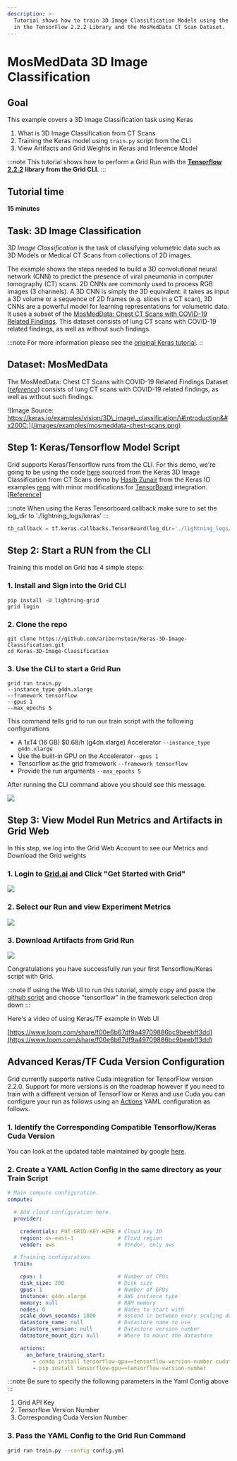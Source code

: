 ```yaml
---
description: >-
  Tutorial shows how to train 3D Image Classification Models using the Keras API
  in the TensorFlow 2.2.2 Library and the MosMedData CT Scan Dataset.
---
```


# MosMedData 3D Image Classification

## Goal <a id="goal"></a>

This example covers a 3D Image Classification task using Keras‌

1. What is 3D Image Classification from CT Scans
2. Training the Keras model using `train.py` script from the CLI
3. View Artifacts and Grid Weights in Keras and Inference Model

:::note
This tutorial shows how to perform a Grid Run with the [**Tensorflow 2.2.2**](https://github.com/tensorflow/tensorflow/releases/tag/v2.2.2) **library from the Grid CLI.**
:::

## Tutorial time <a id="tutorial-time"></a>

**15 minutes**‌

## Task: 3D Image Classification <a id="task-3d-image-classification"></a>

‌_3D Image Classification_ is the task of classifying volumetric data such as 3D Models or Medical CT Scans from collections of 2D images.

The example shows the steps needed to build a 3D convolutional neural network \(CNN\) to predict the presence of viral pneumonia in computer tomography \(CT\) scans. 2D CNNs are commonly used to process RGB images \(3 channels\). A 3D CNN is simply the 3D equivalent: it takes as input a 3D volume or a sequence of 2D frames \(e.g. slices in a CT scan\), 3D CNNs are a powerful model for learning representations for volumetric data. It uses a subset of the [MosMedData: Chest CT Scans with COVID-19 Related Findings](https://arxiv.org/abs/2005.06465). This dataset consists of lung CT scans with COVID-19 related findings, as well as without such findings.

:::note
For more information please see the [original Keras tutorial](https://keras.io/examples/vision/3D_image_classification/).‌
::

## Dataset: MosMedData <a id="dataset-mosmeddata"></a>

The MosMedData: Chest CT Scans with COVID-19 Related Findings Dataset \([_reference_](https://www.medrxiv.org/content/10.1101/2020.05.20.20100362v1)\) consists of lung CT scans with COVID-19 related findings, as well as without such findings.‌

![Image Source: https://keras.io/examples/vision/3D\_image\_classification/\#introduction&#x200C;](/images/examples/mosmeddata-chest-scans.png)

## Step 1: Keras/Tensorflow Model Script <a id="step-1-model"></a>

Grid supports Keras/Tensorflow runs from the CLI. For this demo, we're going to be using the code [here](https://github.com/aribornstein/Keras-3D-Image-Classification/blob/main/train.py) sourced from the Keras 3D Image Classification from CT Scans demo by [Hasib Zunair](https://hasibzunair.github.io/) from the Keras IO examples [repo](https://github.com/keras-team/keras-io/tree/master/examples) with minor modifications for [TensorBoard](https://www.tensorflow.org/tensorboard) integration. \[[Reference](https://keras.io/examples/vision/3D_image_classification/)\]

:::note
When using the Keras Tensorboard callback make sure to set the log\_dir to './lightning\_logs/keras'
:::


```python
tb_callback = tf.keras.callbacks.TensorBoard(log_dir='./lightning_logs/keras')
```

## Step 2: Start a RUN from the CLI <a id="step-2-start-a-run"></a>

Training this model on Grid has 4 simple steps:‌

### 1. Install and Sign into the Grid CLI

```text
pip install -U lightning-grid
grid login
```

### 2. Clone the repo

```text
‌git clone https://github.com/aribornstein/Keras-3D-Image-Classification.git
cd Keras-3D-Image-Classification
```

### 3. Use the CLI to start a Grid Run

```text
grid run train.py
--instance_type g4dn.xlarge
--framework tensorflow
--gpus 1
--max_epochs 5‌
```

This command tells grid to run our train script with the following configurations

* A 1xT4 \(16 GB\) $0.68/h \(g4dn.xlarge\) Accelerator `--instance_type g4dn.xlarge`
* Use the built-in GPU on the Accelerator`--gpus 1`
* Tensorflow as the grid framework `--framework tensorflow`
* Provide the run arguments `--max_epochs 5`

After running the CLI command above you should see this message.‌

![](/images/examples/mosmeddata-run-summary.png)

## Step 3: View Model Run Metrics and Artifacts in Grid Web <a id="step-3-use-the-model-for-predictions"></a>

In this step, we log into the Grid Web Account to see our Metrics and Download the Grid weights

### 1. Login to [Grid.ai](https://www.grid.ai/) and Click "Get Started with Grid"

![](/images/examples/mosmeddata-get-started-with-grid.png)

### 2. Select our Run and view Experiment Metrics

![](/images/examples/mosmeddata-metrics.png)

### 3. Download Artifacts from Grid Run

![](/images/examples/mosmeddata-artifacts.png)

Congratulations you have successfully run your first Tensorflow/Keras script with Grid.

:::note
If using the Web UI to run this tutorial, simply copy and paste the [github script](https://github.com/aribornstein/Keras-3D-Image-Classification/blob/main/train.py) and choose "tensorflow" in the framework selection drop down
:::

Here's a video of using Keras/TF example in Web UI

[https://www.loom.com/share/f00e6b67df9a49709886bc9beebff3dd](https://www.loom.com/share/f00e6b67df9a49709886bc9beebff3dd)

## Advanced Keras/TF Cuda Version Configuration <a id="bonus-cli-equivalent"></a>

Grid currently supports native Cuda integration for TensorFlow version 2.2.0. Support for more versions is on the roadmap however if you need to train with a different version of TensorFlow or Keras and use Cuda you can configure your run as follows using an [Actions](../../features/runs/actions.md) YAML configuration as follows.

### 1. Identify the Corresponding Compatible Tensorflow/Keras Cuda Version

You can look at the updated table maintained by google [here](https://www.tensorflow.org/install/source#gpu).

### 2. Create a YAML Action Config in the same directory as your Train Script

```yaml
# Main compute configuration.
compute:

  # Add cloud configuration here.
  provider:

    credentials: PUT-GRID-KEY-HERE # Cloud key ID
    region: us-east-1              # Cloud region
    vendor: aws                    # Vendor, only aws

  # Training configuration.
  train:

    cpus: 1                        # Number of CPUs
    disk_size: 200                 # Disk size
    gpus: 1                        # Number of GPUs
    instance: g4dn.xlarge          # AWS instance type
    memory: null                   # RAM memory
    nodes: 0                       # Nodes to start with
    scale_down_seconds: 1800       # Second in between every scaling down evaluation
    datastore_name: null           # Datastore name to use
    datastore_version: null        # Datastore version number
    datastore_mount_dir: null      # Where to mount the datastore

    actions:
      on_before_training_start:
        - conda install tensorflow-gpu==tensorflow-version-number cudatoolkit=corresponding-cuda-version-number -c anaconda -y
        - pip install tensorflow-gpu==tensorflow-version-number
```

:::note
Be sure to specify the following parameters in the Yaml Config above
:::

1. Grid API Key
2. Tensorflow Version Number
3. Corresponding Cuda Version Number

### 3. Pass the YAML Config to the Grid Run Command

```bash
grid run train.py --config config.yml
```

